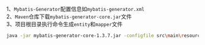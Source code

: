 1、`Mybatis-Generator`配置信息如`mybatis-generator.xml`   
2、`Maven`仓库下载`mybatis-generator-core.jar`文件   
3、项目根目录执行命令生成`entity`和`mapper`文件   
```bash
java -jar mybatis-generator-core-1.3.7.jar -configfile src\main\resources\mybatis-generator.xml -overwrite
```
